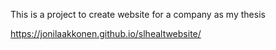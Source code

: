 This is a project to create website for a company as my thesis

https://jonilaakkonen.github.io/slhealtwebsite/
